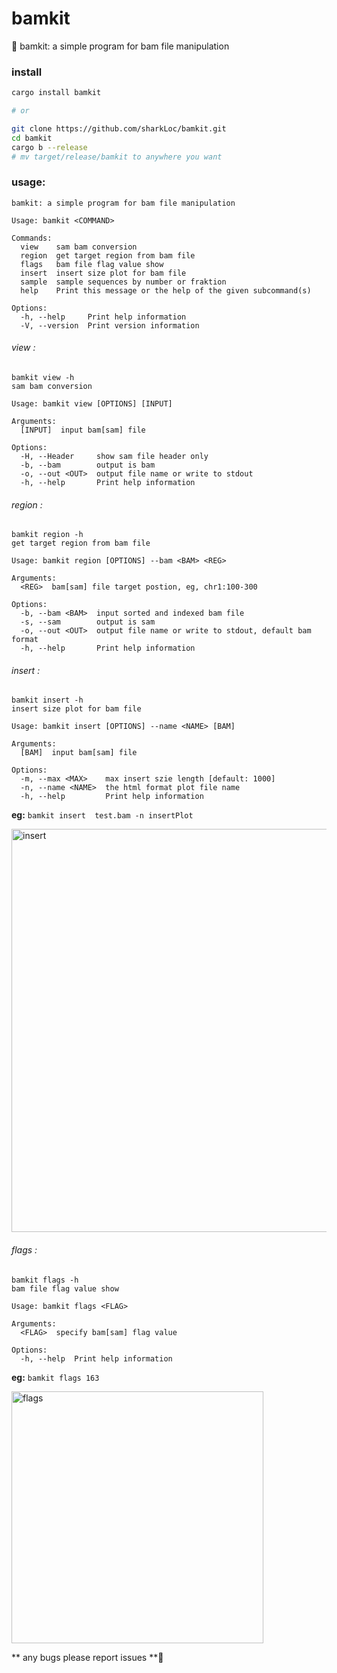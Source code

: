# bamkit

🦀 bamkit: a simple program for bam file manipulation



### install

```bash
cargo install bamkit

# or

git clone https://github.com/sharkLoc/bamkit.git
cd bamkit
cargo b --release
# mv target/release/bamkit to anywhere you want 
```

### usage:
```
bamkit: a simple program for bam file manipulation

Usage: bamkit <COMMAND>

Commands:
  view    sam bam conversion
  region  get target region from bam file
  flags   bam file flag value show
  insert  insert size plot for bam file
  sample  sample sequences by number or fraktion
  help    Print this message or the help of the given subcommand(s)

Options:
  -h, --help     Print help information
  -V, --version  Print version information

```
###### view :
```
bamkit view -h
sam bam conversion

Usage: bamkit view [OPTIONS] [INPUT]

Arguments:
  [INPUT]  input bam[sam] file

Options:
  -H, --Header     show sam file header only
  -b, --bam        output is bam
  -o, --out <OUT>  output file name or write to stdout
  -h, --help       Print help information
```

###### region :
```
bamkit region -h
get target region from bam file

Usage: bamkit region [OPTIONS] --bam <BAM> <REG>

Arguments:
  <REG>  bam[sam] file target postion, eg, chr1:100-300

Options:
  -b, --bam <BAM>  input sorted and indexed bam file
  -s, --sam        output is sam
  -o, --out <OUT>  output file name or write to stdout, default bam format
  -h, --help       Print help information
```

###### insert :
```
bamkit insert -h
insert size plot for bam file

Usage: bamkit insert [OPTIONS] --name <NAME> [BAM]

Arguments:
  [BAM]  input bam[sam] file

Options:
  -m, --max <MAX>    max insert szie length [default: 1000]
  -n, --name <NAME>  the html format plot file name
  -h, --help         Print help information
```

<b>eg:</b> `bamkit insert  test.bam -n insertPlot`

<img width="645" alt="insert" src="https://user-images.githubusercontent.com/50580507/203885026-31a8090a-ec47-4831-bc94-68ea604b792d.png">

###### flags :
```
bamkit flags -h
bam file flag value show

Usage: bamkit flags <FLAG>

Arguments:
  <FLAG>  specify bam[sam] flag value

Options:
  -h, --help  Print help information
```

<b>eg:</b> `bamkit flags 163`

<img width="403" alt="flags" src="https://user-images.githubusercontent.com/50580507/203884903-e35d7f3c-548f-4ce7-ba0a-1a908b10e80d.png">



** any bugs please report issues **💖
